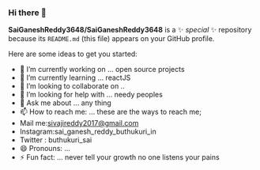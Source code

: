 ### Hi there 👋


**SaiGaneshReddy3648/SaiGaneshReddy3648** is a ✨ _special_ ✨ repository because its `README.md` (this file) appears on your GitHub profile.

Here are some ideas to get you started:

- 🔭 I’m currently working on ... open source projects
- 🌱 I’m currently learning ... reactJS
- 👯 I’m looking to collaborate on ..
- 🤔 I’m looking for help with ... needy peoples
- 💬 Ask me about ... any thing
- 📫 How to reach me: ... these are the ways to reach me; 
- Mail me:sivajireddy2017@gmail.com 
- Instagram:sai_ganesh_reddy_buthukuri_in
- Twitter : buthukuri_sai
- 😄 Pronouns: ...
- ⚡ Fun fact: ... never tell your growth no one listens your pains

